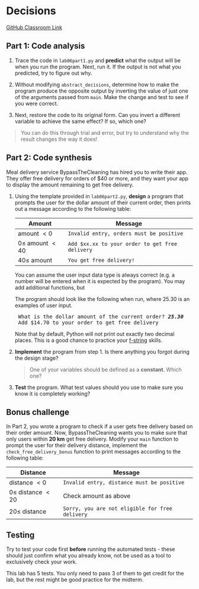 # Decisions
[GitHub Classroom Link](https://classroom.github.com/a/90-vlORo)

## Part 1: Code analysis
1. Trace the code in `lab06part1.py` and **predict** what the output will be when you run the program. Next, run it. If the output is not what you predicted, try to figure out why.

2. Without modifying `abstract_decisions`, determine how to make the program produce the opposite output by inverting the value of just one of the arguments passed from `main`. Make the change and test to see if you were correct.

3. Next, restore the code to its original form. Can you invert a different variable to achieve the same effect? If so, which one?

> You can do this through trial and error, but try to understand why the result changes the way it does!

## Part 2: Code synthesis
Meal delivery service BypassTheCleaning has hired you to write their app. They offer free delivery for orders of \$40 or more, and they want your app to display the amount remaining to get free delivery.

1. Using the template provided in `lab06part2.py`, **design** a program that prompts the user for the dollar amount of their current order, then prints out a message according to the following table:

    | Amount                   | Message                                         |
    | ------------------------ | ----------------------------------------------- |
    | amount $\lt 0$           | `Invalid entry, orders must be positive`        |
    | $0 \leq$ amount $\lt 40$ | `Add $xx.xx to your order to get free delivery` |
    | $40 \leq$ amount         | `You get free delivery!`                        |
    
    You can assume the user input data type is always correct (e.g. a number will be entered when it is expected by the program). You may add additional functions, but 

    The program should look like the following when run, where 25.30 is an examples of user input.

    <pre>
    What is the dollar amount of the current order? <span style="font-style: italic; font-weight: bold;">25.30</span>
    Add $14.70 to your order to get free delivery</pre>

    Note that by default, Python will not print out exactly two decimal places. This is a good chance to practice your [f-string](https://docs.python.org/3/tutorial/inputoutput.html#tut-f-strings) skills.

2. **Implement** the program from step 1. Is there anything you forgot during the design stage?
   > One of your variables should be defined as a **constant**. Which one?
3. **Test** the program. What test values should you use to make sure you know it is completely working?

## Bonus challenge
In Part 2, you wrote a program to check if a user gets free delivery based on their order amount. Now, BypassTheCleaning wants you to make sure that only users within **20 km** get free delivery. Modify your `main` function to prompt the user for their delivery distance, implement the `check_free_delivery_bonus` function to print messages according to the following table:

| Distance                   | Message                                         |
| -------------------------- | ----------------------------------------------- |
| distance $\lt 0$           | `Invalid entry, distance must be positive`      |
| $0 \leq$ distance $\lt 20$ | Check amount as above                           |
| $20 \leq$ distance         | `Sorry, you are not eligible for free delivery` |

## Testing
Try to test your code first **before** running the automated tests - these should just confirm what you already know, not be used as a tool to exclusively check your work.

This lab has 5 tests. You only need to pass 3 of them to get credit for the lab, but the rest might be good practice for the midterm.